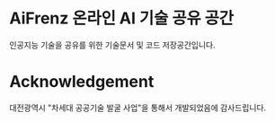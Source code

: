 # AiFrenz 온라인 AI 기술 공유 공간
인공지능 기술을 공유를 위한 기술문서 및 코드 저장공간입니다.

# Acknowledgement
대전광역시 "차세대 공공기술 발굴 사업"을 통해서 개발되었음에 감사드립니다.

